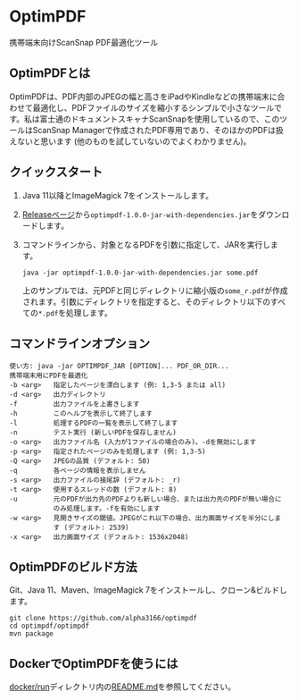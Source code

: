 # OptimPDF

携帯端末向けScanSnap PDF最適化ツール

## OptimPDFとは

OptimPDFは、PDF内部のJPEGの幅と高さをiPadやKindleなどの携帯端末に合わせて最適化し、PDFファイルのサイズを縮小するシンプルで小さなツールです。私は富士通のドキュメントスキャナScanSnapを使用しているので、このツールはScanSnap Managerで作成されたPDF専用であり、そのほかのPDFは扱えないと思います (他のものを試していないのでよくわかりません)。

## クイックスタート

1. Java 11以降とImageMagick 7をインストールします。

2. [Releaseページ](https://github.com/alpha3166/optimpdf/releases)から`optimpdf-1.0.0-jar-with-dependencies.jar`をダウンロードします。

3. コマンドラインから、対象となるPDFを引数に指定して、JARを実行します。

       java -jar optimpdf-1.0.0-jar-with-dependencies.jar some.pdf

   上のサンプルでは、元PDFと同じディレクトリに縮小版の`some_r.pdf`が作成されます。引数にディレクトリを指定すると、そのディレクトリ以下のすべての`*.pdf`を処理します。

## コマンドラインオプション

    使い方: java -jar OPTIMPDF_JAR [OPTION]... PDF_OR_DIR...
    携帯端末用にPDFを最適化
    -b <arg>   指定したページを漂白します (例: 1,3-5 または all)
    -d <arg>   出力ディレクトリ
    -f         出力ファイルを上書きします
    -h         このヘルプを表示して終了します
    -l         処理するPDFの一覧を表示して終了します
    -n         テスト実行 (新しいPDFを保存しません)
    -o <arg>   出力ファイル名 (入力が1ファイルの場合のみ)。-dを無効にします
    -p <arg>   指定されたページのみを処理します (例: 1,3-5)
    -Q <arg>   JPEGの品質 (デフォルト: 50)
    -q         各ページの情報を表示しません
    -s <arg>   出力ファイルの接尾辞 (デフォルト: _r)
    -t <arg>   使用するスレッドの数 (デフォルト: 8)
    -u         元のPDFが出力先のPDFよりも新しい場合、または出力先のPDFが無い場合に
               のみ処理します。-fを有効にします
    -w <arg>   見開きサイズの閾値。JPEGがこれ以下の場合、出力画面サイズを半分にしま
               す (デフォルト: 2539)
    -x <arg>   出力画面サイズ (デフォルト: 1536x2048)

## OptimPDFのビルド方法

Git、Java 11、Maven、ImageMagick 7をインストールし、クローン&ビルドします。

    git clone https://github.com/alpha3166/optimpdf
    cd optimpdf/optimpdf
    mvn package

## DockerでOptimPDFを使うには

[docker/run](docker/run)ディレクトリ内の[README.md](docker/run/README.md)を参照してください。
